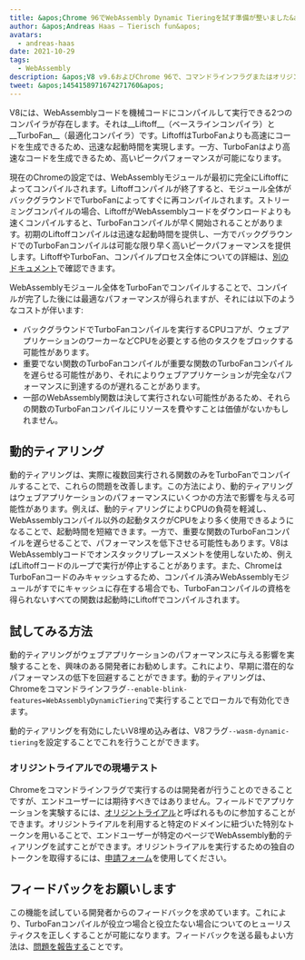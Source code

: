 ```yaml
---
title: &apos;Chrome 96でWebAssembly Dynamic Tieringを試す準備が整いました&apos;
author: &apos;Andreas Haas — Tierisch fun&apos;
avatars:
  - andreas-haas
date: 2021-10-29
tags:
  - WebAssembly
description: &apos;V8 v9.6およびChrome 96で、コマンドラインフラグまたはオリジントライアルを通じてWebAssembly Dynamic Tieringを試す準備が整いました&apos;
tweet: &apos;1454158971674271760&apos;
---
```


V8には、WebAssemblyコードを機械コードにコンパイルして実行できる2つのコンパイラが存在します。それは__Liftoff__（ベースラインコンパイラ）と__TurboFan__（最適化コンパイラ）です。LiftoffはTurboFanよりも高速にコードを生成できるため、迅速な起動時間を実現します。一方、TurboFanはより高速なコードを生成できるため、高いピークパフォーマンスが可能になります。

<!--truncate-->
現在のChromeの設定では、WebAssemblyモジュールが最初に完全にLiftoffによってコンパイルされます。Liftoffコンパイルが終了すると、モジュール全体がバックグラウンドでTurboFanによってすぐに再コンパイルされます。ストリーミングコンパイルの場合、LiftoffがWebAssemblyコードをダウンロードよりも速くコンパイルすると、TurboFanコンパイルが早く開始されることがあります。初期のLiftoffコンパイルは迅速な起動時間を提供し、一方でバックグラウンドでのTurboFanコンパイルは可能な限り早く高いピークパフォーマンスを提供します。LiftoffやTurboFan、コンパイルプロセス全体についての詳細は、[別のドキュメント](https://v8.dev/docs/wasm-compilation-pipeline)で確認できます。

WebAssemblyモジュール全体をTurboFanでコンパイルすることで、コンパイルが完了した後には最適なパフォーマンスが得られますが、それには以下のようなコストが伴います:

- バックグラウンドでTurboFanコンパイルを実行するCPUコアが、ウェブアプリケーションのワーカーなどCPUを必要とする他のタスクをブロックする可能性があります。
- 重要でない関数のTurboFanコンパイルが重要な関数のTurboFanコンパイルを遅らせる可能性があり、それによりウェブアプリケーションが完全なパフォーマンスに到達するのが遅れることがあります。
- 一部のWebAssembly関数は決して実行されない可能性があるため、それらの関数のTurboFanコンパイルにリソースを費やすことは価値がないかもしれません。

## 動的ティアリング

動的ティアリングは、実際に複数回実行される関数のみをTurboFanでコンパイルすることで、これらの問題を改善します。この方法により、動的ティアリングはウェブアプリケーションのパフォーマンスにいくつかの方法で影響を与える可能性があります。例えば、動的ティアリングによりCPUの負荷を軽減し、WebAssemblyコンパイル以外の起動タスクがCPUをより多く使用できるようになることで、起動時間を短縮できます。一方で、重要な関数のTurboFanコンパイルを遅らせることで、パフォーマンスを低下させる可能性もあります。V8はWebAssemblyコードでオンスタックリプレースメントを使用しないため、例えばLiftoffコードのループで実行が停止することがあります。また、ChromeはTurboFanコードのみキャッシュするため、コンパイル済みWebAssemblyモジュールがすでにキャッシュに存在する場合でも、TurboFanコンパイルの資格を得られないすべての関数は起動時にLiftoffでコンパイルされます。

## 試してみる方法

動的ティアリングがウェブアプリケーションのパフォーマンスに与える影響を実験することを、興味のある開発者にお勧めします。これにより、早期に潜在的なパフォーマンスの低下を回避することができます。動的ティアリングは、Chromeをコマンドラインフラグ`--enable-blink-features=WebAssemblyDynamicTiering`で実行することでローカルで有効化できます。

動的ティアリングを有効にしたいV8埋め込み者は、V8フラグ`--wasm-dynamic-tiering`を設定することでこれを行うことができます。

### オリジントライアルでの現場テスト

Chromeをコマンドラインフラグで実行するのは開発者が行うことのできることですが、エンドユーザーには期待すべきではありません。フィールドでアプリケーションを実験するには、[オリジントライアル](https://github.com/GoogleChrome/OriginTrials/blob/gh-pages/developer-guide.md)と呼ばれるものに参加することができます。オリジントライアルを利用すると特定のドメインに紐づいた特別なトークンを用いることで、エンドユーザーが特定のページでWebAssembly動的ティアリングを試すことができます。オリジントライアルを実行するための独自のトークンを取得するには、[申請フォーム](https://developer.chrome.com/origintrials/#/view_trial/3716595592487501825)を使用してください。

## フィードバックをお願いします

この機能を試している開発者からのフィードバックを求めています。これにより、TurboFanコンパイルが役立つ場合と役立たない場合についてのヒューリスティクスを正しくすることが可能になります。フィードバックを送る最もよい方法は、[問題を報告する](https://bugs.chromium.org/p/chromium/issues/detail?id=1260322)ことです。
